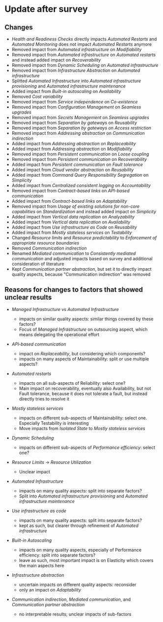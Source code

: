 # Update after survey

## Changes

* *Health and Readiness Checks* directly impacts *Automated Restarts* and *Automated Monitoring* does not impact *Automated Restarts* anymore
* Removed impact from *Automated infrastructure* on *Modifiability*
* Removed impact from *Automated infrastructure* on *Automated restarts* and instead added impact on *Recoverability*
* Removed impact from *Dynamic Scheduling* on *Automated infrastructure*
* Removed impact from *Infrastructure Abstraction* on *Automated infrastructure*
* Splitted *Automated Infrastructure* into *Automated infrastructure provisioning* and *Automated infrastructure maintenance*
* Added impact from *Built-in autoscaling* on *Availability*
* Removed *Cost variability*
* Removed impact from *Service independence* on *Co-existence*
* Removed impact from *Configuration Management* on *Seamless upgrades*
* Removed impact from *Secrets Management* on *Seamless upgrades*
* Removed impact from *Separation by gateways* on *Reusability*
* Removed impact from *Separation by gateways* on *Access restriction*
* Removed impact from *Addressing abstraction* on *Communication indirection*
* Added impact from *Addressing abstraction* on *Replaceability*
* Added impact from *Addressing abstraction* on *Modifiability*
* Removed impact from *Persistent communication* on *Loose coupling*
* Removed impact from *Persistent communication* on *Recoverability*
* Added impact from *Persistent communication* on *Fault tolerance*
* Added impact from *Cloud vendor abstraction* on *Reusability*
* Added impact from *Command Query Responsibility Segregation* on *Simplicity*
* Added impact from *Centralized consistent logging* on *Accountability*
* Removed impact from *Contract-based links* on *API-based communication*
* Added impact from *Contract-based links* on *Adaptability*
* Removed impact from *Usage of existing solutions for non-core capabilities* on *Standardization* and instead added impact on *Simplicity*
* Added impact from *Vertical data replication* on *Analyzability*
* Added impact from *Vertical data replication* on *Availability*
* Added impact from *Use infrastructure as Code* on *Reusability*
* Added impact from *Mostly stateless services* on *Testability*
* Changed *Resource limits* and *Resource predictability* to *Enforcement of appropriate resource boundaries*
* Removed *Communication indirection*
* Renamed *Mediated communication* to *Consistently mediated communication* and adjusted impacts based on survey and additional consideration of literature
* Kept *Communication partner abstraction*, but set it to directly impact quality aspects, because "Communication indirection" was removed

## Reasons for changes to factors that showed unclear results

* *Managed Infrastructure* vs *Automated Infrastructure*
  * impacts on similar quality aspects: similar things covered by these factors?
  * Focus of *Managed Infrastructure* on outsourcing aspect, which means delegating the operational effort

* *API-based communication*
  * impact on *Replaceability*, but considering which components?
  * impacts on many aspects of Maintainability: split or use multiple aspects?

* *Automated restarts*
  * impacts on all sub-aspects of Reliability: select one?
  * Main impact on recoverability, eventually also Availability, but not Fault tolerance, because it does not tolerate a fault, but instead directly tries to resolve it

* *Mostly stateless services*
  * impacts on different sub-aspects of Maintainability: select one. Especially Testability is interesting
  * Move impacts from *Isolated State* to *Mostly stateless services* 

* *Dynamic Scheduling*
  * impacts on different sub-aspects of *Performance efficiency*: select one?

* *Resource Limits* -> *Resource Utilization*
  * Unclear impact

* *Automated Infrastructure*
  * impacts on many quality aspects: split into separate factors?
  * Split into *Automated infrastructure provisioning* and *Automated infrastructure maintenance*

* *Use infrastructure as code*
  * impacts on many quality aspects: split into separate factors?
  * kept as such, but clearer through refinement of *Automated infrastructure*

* *Built-in Autoscaling*
  * impacts on many quality aspects, especially of Performance efficiency: split into separate factors?
  * leave as such, most important impact is on Elasticity which covers the main aspects here

* *Infrastructure abstraction*
  * uncertain impacts on different quality aspects: reconsider
  * only an impact on *Adaptability*

* *Communication indirection*, *Mediated communication*, and *Communication partner abstraction*
  * no interpretable results; unclear impacts of sub-factors
  